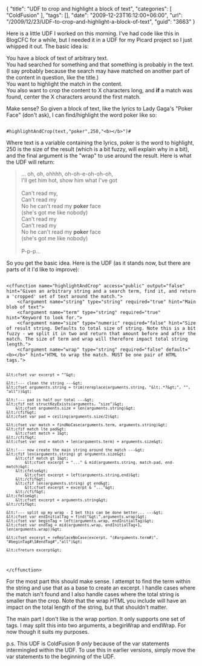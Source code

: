 {
	"title": "UDF to crop and highlight a block of text",
	"categories": [
		"ColdFusion"
	],
	"tags": [],
	"date": "2009-12-23T16:12:00+06:00",
	"url": "/2009/12/23/UDF-to-crop-and-highlight-a-block-of-text",
	"guid": "3663"
}

Here is a little UDF I worked on this morning. I've had code like this in BlogCFC for a while, but I needed it in a UDF for my Picard project so I just whipped it out. The basic idea is: 

You have a block of text of arbitrary text.<br/>
You had searched for something and that something is probably in the text. (I say probably because the search may have matched on another part of the content in question, like the title.)<br/>
You want to highlight the match in the content.<br/>
You also want to crop the content to X characters long, and <b>if</b> a match was found, center the X characters around the first match.<br/>

Make sense? So given a block of text, like the lyrics to Lady Gaga's "Poker Face" (don't ask), I can find/highlight the word poker like so:

<code>
#highlightAndCrop(text,"poker",250,"&lt;b&gt;&lt;/b&gt;")#
</code>

Where text is a variable containing the lyrics, poker is the word to highlight, 250 is the size of the result (which is a bit fuzzy, will explain why in a bit), and the final argument is the "wrap" to use around the result. Here is what the UDF will return:

<blockquote>
... oh, oh, ohhhh, oh-oh-e-oh-oh-oh,<br/>
I'll get him hot, show him what I've got<br/>
<br/> 
Can't read my,<br/>
Can't read my<br/>
No he can't read my <b>poker</b> face<br/>
(she's got me like nobody)<br/>
Can't read my<br/>
Can't read my<br/>
No he can't read my <b>poker</b> face<br/>
(she's got me like nobody)<br/>
<br/> 
P-p-p...<br/>
</blockquote>

So you get the basic idea. Here is the UDF (as it stands now, but there are parts of it I'd like to improve):

<code>
&lt;cffunction name="highlightAndCrop" access="public" output="false" hint="Given an arbitrary string and a search term, find it, and return a 'cropped' set of text around the match."&gt;
	&lt;cfargument name="string" type="string" required="true" hint="Main blob of text"&gt;
	&lt;cfargument name="term" type="string" required="true" hint="Keyword to look for."&gt;
	&lt;cfargument name="size" type="numeric" required="false" hint="Size of result string. Defaults to total size of string. Note this is a bit fuzzy - we split it in two and return that amount before and after the match. The size of term and wrap will therefore impact total string length."&gt;
	&lt;cfargument name="wrap" type="string" required="false" default="&lt;b&gt;&lt;/b&gt;" hint="HTML to wrap the match. MUST be one pair of HTML tags."&gt;

	&lt;cfset var excerpt = ""&gt;

	&lt;!--- clean the string ---&gt;
	&lt;cfset arguments.string = trim(rereplace(arguments.string, "&lt;.*?&gt;", "", "all"))&gt;

	&lt;!--- pad is half our total ---&gt;
	&lt;cfif not structKeyExists(arguments, "size")&gt;
		&lt;cfset arguments.size = len(arguments.string)&gt;
	&lt;/cfif&gt;
	&lt;cfset var pad = ceiling(arguments.size/2)&gt;

	&lt;cfset var match = findNoCase(arguments.term, arguments.string)&gt;
	&lt;cfif match lte pad&gt;
		&lt;cfset match = 1&gt;
	&lt;/cfif&gt;
	&lt;cfset var end = match + len(arguments.term) + arguments.size&gt;

	&lt;!--- now create the main string around the match ---&gt;
	&lt;cfif len(arguments.string) gt arguments.size&gt;
		&lt;cfif match gt 1&gt;
			&lt;cfset excerpt = "..." & mid(arguments.string, match-pad, end-match)&gt;
		&lt;cfelse&gt;
			&lt;cfset excerpt = left(arguments.string,end)&gt;
		&lt;/cfif&gt;
		&lt;cfif len(arguments.string) gt end&gt;
			&lt;cfset excerpt = excerpt & "..."&gt;
		&lt;/cfif&gt;
	&lt;cfelse&gt;
		&lt;cfset excerpt = arguments.string&gt;
	&lt;/cfif&gt;

	&lt;!--- split up my wrap - I bet this can be done better... ---&gt;
	&lt;cfset var endInitialTag = find("&gt;",arguments.wrap)&gt;
	&lt;cfset var beginTag = left(arguments.wrap, endInitialTag)&gt;
	&lt;cfset var endTag = mid(arguments.wrap, endInitialTag+1, len(arguments.wrap))&gt;

	&lt;cfset excerpt = reReplaceNoCase(excerpt, "(#arguments.term#)", "#beginTag#\1#endTag#","all")&gt;

	&lt;cfreturn excerpt&gt;
&lt;/cffunction&gt;
</code>

For the most part this should make sense. I attempt to find the term within the string and use that as a base to create an excerpt. I handle cases where the match isn't found and I also handle cases where the total string is smaller than the crop. Note that the wrap HTML you include will have an impact on the total length of the string, but that shouldn't matter. 

The main part I don't like is the wrap portion. It only supports one set of tags. I may split this into two arguments, a beginWrap and endWrap. For now though it suits my purposes.

p.s. This UDF is ColdFusion 9 <i>only</i> because of the var statements intermingled within the UDF. To use this in earlier versions, simply move the var statements to the beginning of the UDF.